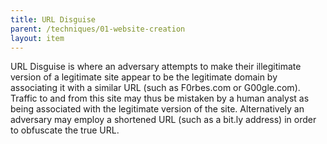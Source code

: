 ```yaml
---
title: URL Disguise
parent: /techniques/01-website-creation
layout: item
---
```


<p>URL Disguise is where an adversary attempts to make their illegitimate version of a legitimate site appear to be the legitimate domain by associating it with a similar URL (such as F0rbes.com or G00gle.com). Traffic to and from this site may thus be mistaken by a human analyst as being associated with the legitimate version of the site. Alternatively an adversary may employ a shortened URL (such as a bit.ly address) in order to obfuscate the true URL.</p>
